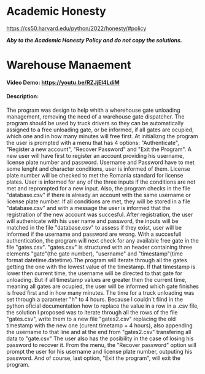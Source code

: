 # Academic Honesty
https://cs50.harvard.edu/python/2022/honesty/#policy

_**Aby to the Academic Honesty Policy and do not copy the solutions.**_

# Warehouse Manaement
#### Video Demo:  <https://youtu.be/RZJjEl4LdiM>
#### Description:
The program was design to help whith a wherehouse gate unloading management, removing the need of a warehouse gate dispatcher. The program should be used by truck drivers so they can be automatically assigned to a free unloading gate, or be informed, if all gates are ocupied, which one and in how many minutes will free first.
At initializng the program the user is prompted with a menu that has 4 options: "Authenticate", "Register a new account", "Recover Password" and "Exit the Program".
A new user will have first to register an account providing his username, license plate number and password. Username and Password have to met some lenght and character conditions, user is informed of them. License plate number will be checked to met the Romania standard for license plates.
User is informed for any of the three inputs if the conditions are not met and reprompted for a new input. Also, the program checks in the file "database.csv" if there is already an account with the same username or license plate number.
If all conditions are met, they will be stored in a file "database.csv" and with a message the user is informed that the registration of the new account was succesful.
After registration, the user will authenicate with his user name and password, the inputs will be matched in the file "database.csv" to assess if they exist, user will be informed if the username and password are wrong.
With a succesfull authentication, the program will next check for any available free gate in the file "gates.csv". "gates.csv" is structured with an header containing three elements "gate"(the gate number), "username" and "timestamp"(time format datetime.datetime).The program will iterate through all the gates getting the one with the lowest value of the timestamp. If that timestamp is lower then current time, the username will be directed to that gate for unloading. But if all timestamp values are greater then the current time, meaning all gates are ocupied, the user will be informed which gate finishes is freed first and in how many minutes.
The time for a truck unloading was set through a parameter "h" to 4 hours.
Because I couldn`t fiind in the python oficial documentation how to replace the value in a row in a .csv file, the solution I proposed was to iterate through all the rows of the file "gates.csv", write them to a new file "gates2.csv" replacing the old timestamp with the new one (curent timetamp + 4 hours), also appending the username to that line and at the end from "gates2.csv" transfering all data to "gate.csv"
The user also has the posibility in the case of losing his password to recover it. From the menu, the "Recover password" option will prompt the user for his username and license plate number, outputing his password.
And of course, last option, "Exit the program", will exit the program.
